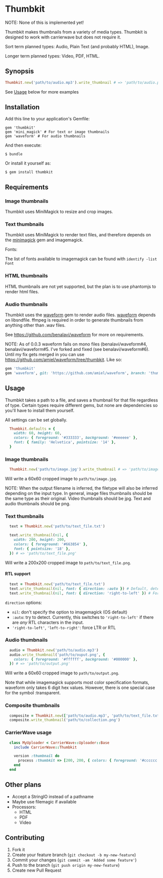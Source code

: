 # Thumbkit

NOTE: None of this is implemented yet!

Thumbkit makes thumbnails from a variety of media types.
Thumbkit is designed to work with carrierwave but does not require it.

Sort term planned types: Audio, Plain Text (and probably HTML), Image.

Longer term planned types: Video, PDF, HTML.

## Synopsis

```ruby
Thumbkit.new('path/to/audio.mp3').write_thumbnail # => 'path/to/audio.png'
```

See [Usage](#usage) below for more examples

## Installation

Add this line to your application's Gemfile:

    gem 'thumbkit'
    gem 'mini_magick' # For text or image thumbnails
    gem 'waveform' # For audio thumbnails

And then execute:

    $ bundle

Or install it yourself as:

    $ gem install thumbkit

## Requirements

### Image thumbnails

Thumbkit uses MiniMagick to resize and crop images.

### Text thumbnails

Thumbkit uses MiniMagick to render text files, and therefore depends on the
[minimagick](https://github.com/probablycorey/mini_magick) gem and imagemagick.

Fonts:

The list of fonts available to imagemagick can be found with `identify -list Font`

### HTML thumbnails

HTML thumbnails are not yet supported, but the plan is to use phantomjs to
render html files.

### Audio thumbnails

Thumbkit uses the [waveform](https://github.com/benalavi/waveform) gem to render
audio files. [waveform](https://github.com/benalavi/waveform) depends on
libsndfile. ffmpeg is required in order to generate thumbnails from anything
other than .wav files.

See https://github.com/benalavi/waveform for more on requirements.

NOTE: As of 0.0.3 waveform fails on mono files (benalavi/waveform#4,
benalavi/waveform#5. I've forked and fixed (see benalavi/waveform#6). Until my
fix gets merged in you can use https://github.com/amiel/waveform/tree/thumbkit.
Like so:

```ruby
gem 'thumbkit'
gem 'waveform', git: 'https://github.com/amiel/waveform', branch: 'thumbkit'
```

## Usage

Thumbkit takes a path to a file, and saves a thumbnail for that file regardless
of type. Certain types require different gems, but none are dependencies so
you'll have to install them yourself.

All settings can be set globally.

```ruby
  Thumbkit.defaults = {
    width: 60, height: 60,
    colors: { foreground: '#333333', background: '#eeeeee' },
    font: { family: 'Helvetica', pointsize: '14' },
  }
```

### Image thumbnails

```ruby
  Thumbkit.new('path/to/image.jpg').write_thumbnail # => 'path/to/image.jpg'
```

Will write a 60x60 cropped image to `path/to/image.jpg`.


NOTE: When the output filename is inferred, the filetype will also be inferred
depending on the input type. In general, image files thumbnails should be the
same type as their original. Video thumbnails should be jpg. Text and audio
thumbnails should be png.

### Text thumbnails

```ruby
  text = Thumbkit.new('path/to/text_file.txt')

  text.write_thumbnail(nil, {
    width: 200, height: 200,
    colors: { foreground: '#663854' },
    font: { pointsize: '18' },
  }) # => 'path/to/text_file.png'
```

Will write a 200x200 cropped image to `path/to/text_file.png`.

#### RTL support

```ruby
  text = Thumbkit.new('path/to/text_file.txt')
  text.write_thumbnail(nil, font: { direction: :auto }) # Default, detect automatically
  text.write_thumbnail(nil, font: { direction: 'right-to-left' }) # Force RTL
```

`direction` options:

* `nil`: don't specify the option to imagemagick (OS default)
* `:auto`: try to detect. Currently, this switches to `'right-to-left'` if there
  are *any* RTL characters in the input.
* `'right-to-left'`, `'left-to-right'`: force LTR or RTL

### Audio thumbnails

```ruby
  audio = Thumbkit.new('path/to/audio.mp3')
  audio.write_thumbnail('path/to/ouput.png', {
    colors: { foreground: '#ffffff', background: '#000000' },
  }) # => 'path/to/output.png'
```

Will write a 60x60 cropped image to `path/to/output.png`.

Note that while imagemagick supports most color specification formats, waveform
only takes 6 digit hex values. However, there is one special case for the symbol
:transparent.

### Composite thumbnails

```ruby
  composite = Thumbkit.new(['path/to/audio.mp3', 'path/to/text_file.txt'])
  composite.write_thumbnail('path/to/collection.png')
```


### CarrierWave usage

```ruby
  class MyUploader < CarrierWave::Uploader::Base
    include CarrierWave::Thumbkit

    version :thumbnail do
      process :thumbkit => [200, 200, { colors: { foreground: '#cccccc' } }]
    end
  end
```

## Other plans

* Accept a StringIO instead of a pathname
* Maybe use filemagic if available
* Processors:
  * HTML
  * PDF
  * Video

## Contributing

1. Fork it
2. Create your feature branch (`git checkout -b my-new-feature`)
3. Commit your changes (`git commit -am 'Added some feature'`)
4. Push to the branch (`git push origin my-new-feature`)
5. Create new Pull Request
